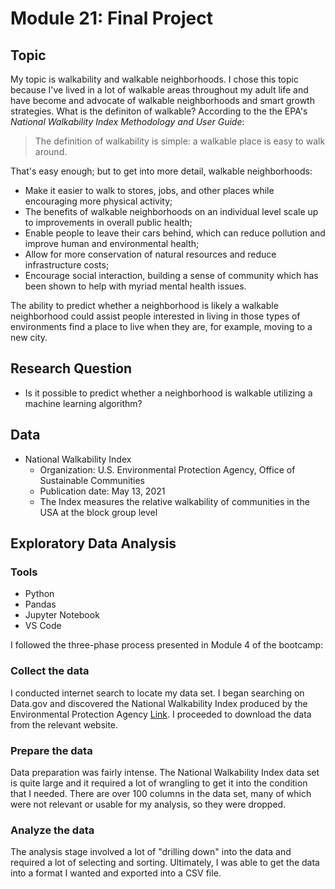 # Module 21: Final Project

## Topic

My topic is walkability and walkable neighborhoods. I chose this topic because I've lived in a lot of walkable areas throughout my adult life and have become and advocate of walkable neighborhoods and smart growth strategies. What is the definiton of walkable? According to the the EPA's *National Walkability Index Methodology and User Guide*:

> The definition of walkability is simple: a walkable place is easy to walk around.

That's easy enough; but to get into more detail, walkable neighborhoods:

* Make it easier to walk to stores, jobs, and other places while encouraging more physical activity;
* The benefits of walkable neighborhoods on an individual level scale up to improvements in overall public health;
* Enable people to leave their cars behind, which can reduce pollution and improve human and environmental health;
* Allow for more conservation of natural resources and reduce infrastructure costs;
* Encourage social interaction, building a sense of community which has been shown to help with myriad mental health issues.

The ability to predict whether a neighborhood is likely a walkable neighborhood could assist people interested in living in those types of environments find a place to live when they are, for example, moving to a new city.


## Research Question

* Is it possible to predict whether a neighborhood is walkable utilizing a machine learning algorithm?


## Data

* National Walkability Index
    * Organization: U.S. Environmental Protection Agency, Office of Sustainable Communities
    * Publication date: May 13, 2021
    * The Index measures the relative walkability of communities in the USA at the block group level

## Exploratory Data Analysis

### Tools

* Python
* Pandas
* Jupyter Notebook
* VS Code

I followed the three-phase process presented in Module 4 of the bootcamp:

### Collect the data

I conducted internet search to locate my data set. I began searching on Data.gov and discovered the National Walkability Index produced by the Environmental Protection Agency [Link](https://catalog.data.gov/dataset/walkability-index). I proceeded to download the data from the relevant website.

### Prepare the data

Data preparation was fairly intense. The National Walkability Index data set is quite large and it required a lot of wrangling to get it into the condition that I needed. There are over 100 columns in the data set, many of which were not relevant or usable for my analysis, so they were dropped.

### Analyze the data

The analysis stage involved a lot of "drilling down" into the data and required a lot of selecting and sorting. Ultimately, I was able to get the data into a format I wanted and exported into a CSV file.